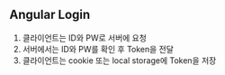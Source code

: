 ## Angular Login

1. 클라이언트는 ID와 PW로 서버에 요청
2. 서버에서는 ID와 PW를 확인 후 Token을 전달
3. 클라이언트는 cookie 또는 local storage에 Token을 저장